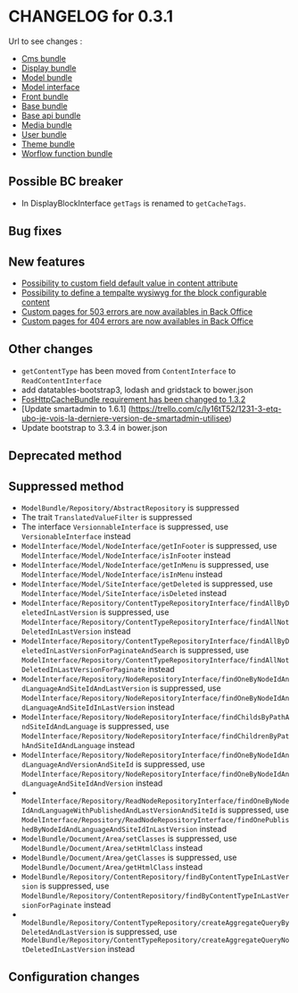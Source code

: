 # CHANGELOG for 0.3.1

Url to see changes : 

 - [Cms bundle](https://github.com/open-orchestra/open-orchestra-cms-bundle/compare/v0.3.0...v0.3.1)
 - [Display bundle](https://github.com/open-orchestra/open-orchestra-display-bundle/compare/v0.3.0...v0.3.1)
 - [Model bundle](https://github.com/open-orchestra/open-orchestra-model-bundle/compare/v0.3.0...v0.3.1)
 - [Model interface](https://github.com/open-orchestra/open-orchestra-model-interface/compare/v0.3.0...v0.3.1)
 - [Front bundle](https://github.com/open-orchestra/open-orchestra-front-bundle/compare/v0.3.0...v0.3.1)
 - [Base bundle](https://github.com/open-orchestra/open-orchestra-base-bundle/compare/v0.3.0...v0.3.1)
 - [Base api bundle](https://github.com/open-orchestra/open-orchestra-base-api-bundle/compare/v0.3.0...v0.3.1)
 - [Media bundle](https://github.com/open-orchestra/open-orchestra-media-bundle/compare/v0.3.0...v0.3.1)
 - [User bundle](https://github.com/open-orchestra/open-orchestra-user-bundle/compare/v0.3.0...v0.3.1)
 - [Theme bundle](https://github.com/open-orchestra/open-orchestra-theme-bundle/compare/v0.3.0...v0.3.1)
 - [Worflow function bundle](https://github.com/open-orchestra/open-orchestra-worflow-function-bundle/compare/v0.3.0...v0.3.1)

## Possible BC breaker

 - In DisplayBlockInterface `getTags` is renamed to `getCacheTags`.

## Bug fixes

## New features

 - [Possibility to custom field default value in content attribute](https://trello.com/c/w8EXOG08/1166-3-bo-contenttype-je-peux-ajouter-des-fields-par-defaut-au-choice-sans-casser-l-affichage-en-datatable)
 - [Possibility to define a tempalte wysiwyg for the block configurable content](https://trello.com/c/CFX1aopU/856-0-5-etq-ubo-je-peux-definir-un-template-par-wysiwyg-pour-le-bloc-configurablecontent)
 - [Custom pages for 503 errors are now availables in Back Office](https://trello.com/c/vWmk60YN/548-3-etq-ufront-je-vois-une-page-d-attente-dont-l-url-est-parametree-en-bo-avec-code-http-503-quand-le-site-est-mis-en-maintenance-)
 - [Custom pages for 404 errors are now availables in Back Office](https://trello.com/c/DDpDAQNC/1195-2-etq-ufront-je-vois-une-page-404-contribuee-dans-le-bo)

## Other changes

 - `getContentType` has been moved from `ContentInterface` to `ReadContentInterface`
 - add datatables-bootstrap3, lodash and gridstack to bower.json
 - [FosHttpCacheBundle requirement has been changed to 1.3.2](https://trello.com/c/ur1o05Ol/1030-2-update-de-version-foshttpcachebundle)
 - [Update smartadmin to 1.6.1] (https://trello.com/c/ly16tT52/1231-3-etq-ubo-je-vois-la-derniere-version-de-smartadmin-utilisee)
 - Update bootstrap to 3.3.4 in bower.json

## Deprecated method

## Suppressed method

- ``ModelBundle/Repository/AbstractRepository`` is suppressed
 - The trait ``TranslatedValueFilter`` is suppressed
 - The interface ``VersionnableInterface`` is suppressed, use ``VersionableInterface`` instead
 - ``ModelInterface/Model/NodeInterface/getInFooter`` is suppressed, use ``ModelInterface/Model/NodeInterface/isInFooter`` instead
 - ``ModelInterface/Model/NodeInterface/getInMenu`` is suppressed, use ``ModelInterface/Model/NodeInterface/isInMenu`` instead
 - ``ModelInterface/Model/SiteInterface/getDeleted`` is suppressed, use ``ModelInterface/Model/SiteInterface/isDeleted`` instead
 - ``ModelInterface/Repository/ContentTypeRepositoryInterface/findAllByDeletedInLastVersion`` is suppressed,
    use ``ModelInterface/Repository/ContentTypeRepositoryInterface/findAllNotDeletedInLastVersion`` instead
 - ``ModelInterface/Repository/ContentTypeRepositoryInterface/findAllByDeletedInLastVersionForPaginateAndSearch`` is suppressed,
    use ``ModelInterface/Repository/ContentTypeRepositoryInterface/findAllNotDeletedInLastVersionForPaginate`` instead
 - ``ModelInterface/Repository/NodeRepositoryInterface/findOneByNodeIdAndLanguageAndSiteIdAndLastVersion`` is suppressed, 
    use ``ModelInterface/Repository/NodeRepositoryInterface/findOneByNodeIdAndLanguageAndSiteIdInLastVersion`` instead
 - ``ModelInterface/Repository/NodeRepositoryInterface/findChildsByPathAndSiteIdAndLanguage`` is suppressed, 
    use ``ModelInterface/Repository/NodeRepositoryInterface/findChildrenByPathAndSiteIdAndLanguage`` instead
 - ``ModelInterface/Repository/NodeRepositoryInterface/findOneByNodeIdAndLanguageAndVersionAndSiteId`` is suppressed, 
    use ``ModelInterface/Repository/NodeRepositoryInterface/findOneByNodeIdAndLanguageAndSiteIdAndVersion`` instead
 - `` ModelInterface/Repository/ReadNodeRepositoryInterface/findOneByNodeIdAndLanguageWithPublishedAndLastVersionAndSiteId`` is suppressed, 
    use ``ModelInterface/Repository/ReadNodeRepositoryInterface/findOnePublishedByNodeIdAndLanguageAndSiteIdInLastVersion`` instead
 - ``ModelBundle/Document/Area/setClasses`` is suppressed, use ``ModelBundle/Document/Area/setHtmlClass`` instead
 - ``ModelBundle/Document/Area/getClasses`` is suppressed, use ``ModelBundle/Document/Area/getHtmlClass`` instead
 - ``ModelBundle/Repository/ContentRepository/findByContentTypeInLastVersion`` is suppressed, 
    use ``ModelBundle/Repository/ContentRepository/findByContentTypeInLastVersionForPaginate`` instead
 - `` ModelBundle/Repository/ContentTypeRepository/createAggregateQueryByDeletedAndLastVersion`` is suppressed, 
     use `` ModelBundle/Repository/ContentTypeRepository/createAggregateQueryNotDeletedInLastVersion`` instead

## Configuration changes
